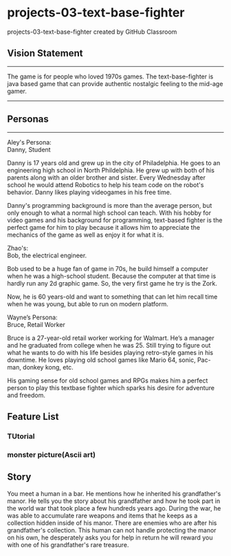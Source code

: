 # projects-03-text-base-fighter
projects-03-text-base-fighter created by GitHub Classroom

## Vision Statement
---
The game is for people who loved 1970s games. The text-base-fighter is java based game that can provide authentic nostalgic feeling to the mid-age gamer.

---
## Personas
---
Aley's Persona: <br/>
Danny, Student <br/>

Danny is 17 years old and grew up in the city of Philadelphia. He goes to an engineering high school in North Phildelphia. He grew up with both of his parents along with an older brother and sister. Every Wednesday after school he would attend Robotics to help his team code on the robot's behavior. Danny likes playing videogames in his free time. <br/>

Danny's programming background is more than the average person, but only enough to what a normal high school can teach. With his hobby for video games and his background for programming, text-based fighter is the perfect game for him to play because it allows him to appreciate the mechanics of the game as well as enjoy it for what it is. <br/>

Zhao's: <br/>
Bob, the electrical engineer. <br/>

Bob used to be a huge fan of game in 70s, he build himself a computer when he was a high-school student. Because the computer at that time is hardly run any 2d graphic game. So, the very first game he try is the Zork.  <br/>

Now, he is 60 years-old and want to something that can let him recall time when he was young, but able to run on modern platform. <br/>

Wayne’s Persona: <br/>
Bruce, Retail Worker <br/>

Bruce is a 27-year-old retail worker working for Walmart. He’s a manager and he graduated from college when he was 25. Still trying to figure out what he wants to do with his life besides playing retro-style games in his downtime. He loves playing old school games like Mario 64, sonic, Pac-man, donkey kong, etc. <br/>

His gaming sense for old school games and RPGs makes him a perfect person to play this textbase fighter which sparks his desire for adventure and freedom.




Feature List
---
### TUtorial
### monster picture(Ascii art)


Story
---
You meet a human in a bar. He mentions how he inherited his grandfather's manor. He tells you the story about his grandfather and how he took part in the world war that took place a few hundreds years ago. During the war, he was able to accumulate rare weapons and items that he keeps as a collection hidden inside of his manor. There are enemies who are after his grandfather's collection. This human can not handle protecting the manor on his own, he desperately asks you for help in return he will reward you with one of his grandfather's rare treasure.

